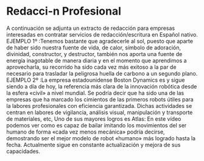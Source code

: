 # Redacci-n Profesional
A continuación se adjunta un extracto de redacción para empresas interesadas en contratar servicios de redacción/escritura en Español nativo.
EJEMPLO 1º :Tenemos bastante que agradecerle al sol, puesto que aparte de haber sido nuestra fuente de vida, de calor, símbolo de adoración, divinidad, constructor, y destructor, también nos aporta una fuente de energía inagotable de manera diaria y en el momento que aprendimos a aprovecharla, su recorrido ha sido cada vez más exitoso a la par de necesario para trasladar la peligrosa huella de carbono a un segundo plano.
EJEMPLO 2º :La empresa estadounidense Boston Dynamics es y sigue siendo a día de hoy, la referencia más clara de la innovación robótica desde la esfera «civil» a nivel mundial. Se podría decir que ha sido una de las empresas que ha marcado los cimientos de las primeros robots útiles para la labores profesionales con eficiencia garantizada. Dichas actividades se centran en labores de vigilancia, análisis visual, manipulación y transporte de materiales, etc,
Uno de sus mayores logros es Atlas: 
En este vídeo podemos ver como es capaz de bailar imitando los movimientos del ser humano de forma «cada vez menos mecánica» podría decirse, demostrando ser el mejor modelo de robot «humano» más logrado hasta la fecha. Actualmente sigue en constante actualización y mejora de sus capacidades.

